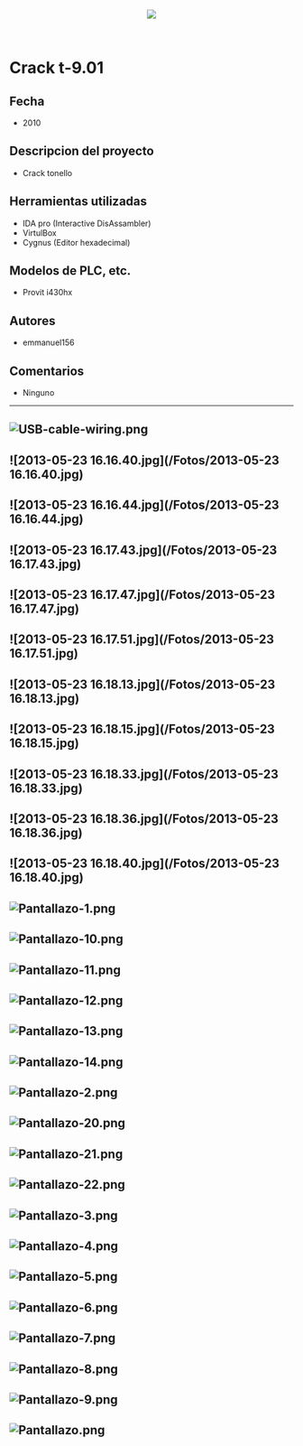 <br/>
<p align="center">
  <img src="https://avatars2.githubusercontent.com/u/15052789?v=3&s=200">
</p>
<br/>

# Crack t-9.01

## Fecha
* 2010

## Descripcion del proyecto
* Crack tonello

## Herramientas utilizadas
* IDA pro (Interactive DisAssambler)
* VirtulBox
* Cygnus (Editor hexadecimal)

## Modelos de PLC, etc.
* Provit i430hx

## Autores
* emmanuel156

## Comentarios
* Ninguno

---
![USB-cable-wiring.png](/Diagramas/USB-cable-wiring.png)
---
![2013-05-23 16.16.40.jpg](/Fotos/2013-05-23 16.16.40.jpg)
---
![2013-05-23 16.16.44.jpg](/Fotos/2013-05-23 16.16.44.jpg)
---
![2013-05-23 16.17.43.jpg](/Fotos/2013-05-23 16.17.43.jpg)
---
![2013-05-23 16.17.47.jpg](/Fotos/2013-05-23 16.17.47.jpg)
---
![2013-05-23 16.17.51.jpg](/Fotos/2013-05-23 16.17.51.jpg)
---
![2013-05-23 16.18.13.jpg](/Fotos/2013-05-23 16.18.13.jpg)
---
![2013-05-23 16.18.15.jpg](/Fotos/2013-05-23 16.18.15.jpg)
---
![2013-05-23 16.18.33.jpg](/Fotos/2013-05-23 16.18.33.jpg)
---
![2013-05-23 16.18.36.jpg](/Fotos/2013-05-23 16.18.36.jpg)
---
![2013-05-23 16.18.40.jpg](/Fotos/2013-05-23 16.18.40.jpg)
---
![Pantallazo-1.png](/Fotos/Pantallazo-1.png)
---
![Pantallazo-10.png](/Fotos/Pantallazo-10.png)
---
![Pantallazo-11.png](/Fotos/Pantallazo-11.png)
---
![Pantallazo-12.png](/Fotos/Pantallazo-12.png)
---
![Pantallazo-13.png](/Fotos/Pantallazo-13.png)
---
![Pantallazo-14.png](/Fotos/Pantallazo-14.png)
---
![Pantallazo-2.png](/Fotos/Pantallazo-2.png)
---
![Pantallazo-20.png](/Fotos/Pantallazo-20.png)
---
![Pantallazo-21.png](/Fotos/Pantallazo-21.png)
---
![Pantallazo-22.png](/Fotos/Pantallazo-22.png)
---
![Pantallazo-3.png](/Fotos/Pantallazo-3.png)
---
![Pantallazo-4.png](/Fotos/Pantallazo-4.png)
---
![Pantallazo-5.png](/Fotos/Pantallazo-5.png)
---
![Pantallazo-6.png](/Fotos/Pantallazo-6.png)
---
![Pantallazo-7.png](/Fotos/Pantallazo-7.png)
---
![Pantallazo-8.png](/Fotos/Pantallazo-8.png)
---
![Pantallazo-9.png](/Fotos/Pantallazo-9.png)
---
![Pantallazo.png](/Fotos/Pantallazo.png)
---
